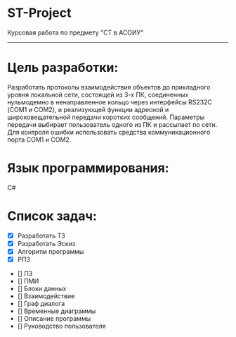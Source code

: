 # ST-Project
Курсовая работа по предмету "СТ в АСОИУ" 
_______________________________________
# Цель pазpаботки:
Разработать протоколы взаимодействия объектов до прикладного уровня локальной сети, состоящей из 3-х ПК, соединенных нульмодемно в ненаправленное кольцо через интерфейсы RS232C (СОМ1 и СОМ2), и реализующей функции адресной и широковещательной передачи коротких сообщений. Параметры передачи выбирает пользователь одного из ПК и рассылает по сети. Для контроля ошибки использовать средства коммуникационного порта COM1 и COM2.

# Язык программирования:
С#

# Список задач:  
- [X] Разработать ТЗ  
- [X] Разработать Эскиз  
- [X] Алгоритм программы     
- [X] РПЗ   
- [] ПЗ  
- [] ПМИ  
- [] Блоки данных  
- [] Взаимодействие  
- [] Граф диалога  
- [] Временные диаграммы  
- [] Описание программы  
- [] Руководство пользователя  
